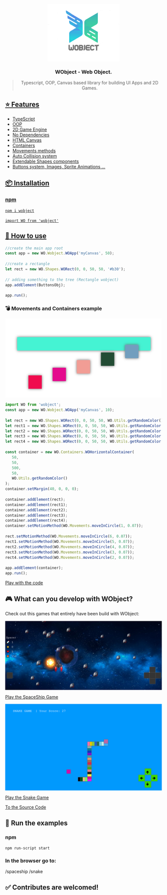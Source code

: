 <div  align="center">

<img  align="center"  width="230"  src="assets/wobject.png" />

<h3>WObject - Web Object. </h3>
<blockquote>Typescript, OOP, Canvas based library for building UI Apps and 2D Games.</blockquote>
<p  align="center" >

<a  href="./">

<a  href="./LICENSE">

</p>

</div>

## ⭐️ Features

-  TypeScript
-  OOP
-  2D Game Engine
-  No Dependencies
-  HTML Canvas
-  Containers
-  Movements methods
-  Auto Collision system
-  Extendable Shapes components
-  Buttons system, Images, Sprite Animations ...

## 📦 Installation

### npm

```
npm i wobject

import WO from 'wobject'

```

## 💎 How to use

```javascript
//create the main app root
const app = new WO.Wobject.WOApp('myCanvas', 50);

//create a rectangle
let rect = new WO.Shapes.WORect(0, 0, 50, 50, '#b30');

// adding something to the tree (Rectangle wobject)
app.addElement(ButtonsObj);

app.run();
```

### 💣 Movements and Containers example

<img  align="center"  width="530"  src="assets/boxesRolling.png" />

```javascript
import WO from 'wobject';
const app = new WO.Wobject.WOApp('myCanvas', 10);

let rect = new WO.Shapes.WORect(0, 0, 50, 50, WO.Utils.getRandomColor());
let rect1 = new WO.Shapes.WORect(0, 0, 50, 50, WO.Utils.getRandomColor());
let rect2 = new WO.Shapes.WORect(0, 0, 50, 50, WO.Utils.getRandomColor());
let rect3 = new WO.Shapes.WORect(0, 0, 50, 50, WO.Utils.getRandomColor());
let rect4 = new WO.Shapes.WORect(0, 0, 50, 50, WO.Utils.getRandomColor());

const container = new WO.Containers.WOHorizontalContainer(
   50,
   50,
   500,
   50,
   WO.Utils.getRandomColor()
);
container.setMargin(40, 0, 0, 0);

container.addElement(rect);
container.addElement(rect1);
container.addElement(rect2);
container.addElement(rect3);
container.addElement(rect4);
container.setMotionMethod(WO.Movements.moveInCircle(1, 0.07));

rect.setMotionMethod(WO.Movements.moveInCircle(6, 0.07));
rect1.setMotionMethod(WO.Movements.moveInCircle(5, 0.07));
rect2.setMotionMethod(WO.Movements.moveInCircle(4, 0.07));
rect3.setMotionMethod(WO.Movements.moveInCircle(3, 0.07));
rect4.setMotionMethod(WO.Movements.moveInCircle(2, 0.07));

app.addElement(container);
app.run();
```

[Play with the code](https://codesandbox.io/s/sharp-mayer-2es8p?file=/src/index.js)

## 🎮 What can you develop with WObject?

Check out this games that entirely have been build with WObject:

<img  align="center"  width="530"  src="assets/spaceship.png" />

[Play the SpaceShip Game](https://wobject.netlify.app/apps/spaceship/)

<img  align="center"  width="530"  src="assets/snake.png" />

[Play the Snake Game](https://wobject.netlify.app/apps/snakegame/)

[To the Source Code](./src/apps)

## 🚀 Run the examples

### npm

```
npm run-script start
```

### In the browser go to:

/spaceship
/snake

## ✅ Contributes are welcomed!
